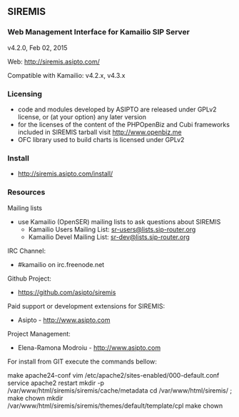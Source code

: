 ## SIREMIS

### Web Management Interface for Kamailio SIP Server

v4.2.0, Feb 02, 2015

Web: http://siremis.asipto.com/

Compatible with Kamailio: v4.2.x, v4.3.x

### Licensing

  * code and modules developed by ASIPTO are released under GPLv2 license, or (at your option) any later version
  * for the licenses of the content of the PHPOpenBiz and Cubi frameworks included in SIREMIS tarball visit http://www.openbiz.me
  * OFC library used to build charts is licensed under GPLv2

### Install

  * http://siremis.asipto.com/install/

### Resources

Mailing lists

  * use Kamailio (OpenSER) mailing lists to ask questions about SIREMIS
    * Kamailio Users Mailing List: <sr-users@lists.sip-router.org>
    * Kamailio Devel Mailing List: <sr-dev@lists.sip-router.org>

IRC Channel:

  * #kamailio on irc.freenode.net

Github Project:

  * https://github.com/asipto/siremis

Paid support or development extensions for SIREMIS:

  * Asipto - http://www.asipto.com

Project Management:

  * Elena-Ramona Modroiu - http://www.asipto.com

For install from GIT execute the commands bellow:


  make apache24-conf
  vim /etc/apache2/sites-enabled/000-default.conf 
  service apache2 restart
  mkdir -p /var/www/html/siremis/siremis/cache/metadata
  cd /var/www/html/siremis/ ; make chown
  mkdir /var/www/html/siremis/siremis/themes/default/template/cpl
  make chown

